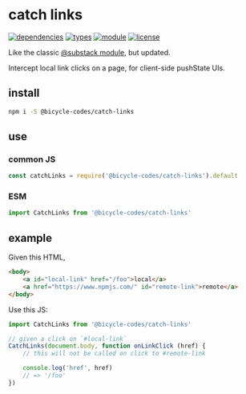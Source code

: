 # catch links
[![dependencies](https://img.shields.io/badge/dependencies-zero-brightgreen.svg?style=flat-square)](package.json)
[![types](https://img.shields.io/npm/types/@bicycle-codes/catch-links?style=flat-square)](README.md)
[![module](https://img.shields.io/badge/module-ESM%2FCJS-blue?style=flat-square)](README.md)
[![license](https://img.shields.io/badge/license-MIT-brightgreen.svg?style=flat-square)](LICENSE)

Like the classic [@substack module](https://www.npmjs.com/package/catch-links), but updated.

Intercept local link clicks on a page, for client-side pushState UIs.

## install
```sh
npm i -S @bicycle-codes/catch-links
```

## use

### common JS
```js
const catchLinks = require('@bicycle-codes/catch-links').default
```

### ESM
```js
import CatchLinks from '@bicycle-codes/catch-links'
```

## example
Given this HTML,
```html
<body>
    <a id="local-link" href="/foo">local</a>
    <a href="https://www.npmjs.com/" id="remote-link">remote</a>
</body>
```

Use this JS:
```js
import CatchLinks from '@bicycle-codes/catch-links'

// given a click on `#local-link`
CatchLinks(document.body, function onLinkClick (href) {
    // this will not be called on click to #remote-link

    console.log('href', href)
    // => '/foo'
})
```
